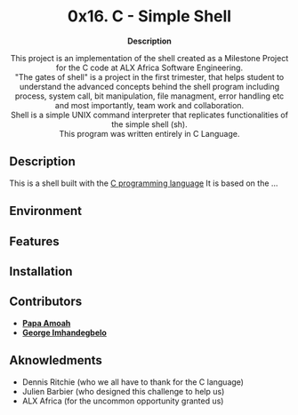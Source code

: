 <h1 align="center">
  0x16. C - Simple Shell
</h1>

<p align="center">
  <strong>
   Description
  </strong>
</p>

<p align="center">
This project is an implementation of the shell created as a Milestone Project for the C code at ALX Africa Software Engineering. </br>
"The gates of shell" is a project in the first trimester, that helps student to understand the advanced concepts behind the shell program including process, system call, bit manipulation, file managment, error handling etc and most importantly, team work and collaboration. </br>
Shell is a simple UNIX command interpreter that replicates functionalities of the simple shell (sh). </br>
This program was written entirely in C Language.
</p>

## Description
This is a shell built with the [C programming language](https://en.wikipedia.org/wiki/C_(programming_language))
It is based on the ...

## Environment

## Features

## Installation

## Contributors
* [**Papa Amoah**](https://github.com/Von-sledge)
* [**George Imhandegbelo**](https://github.com/Imhandegbelo)

## Aknowledments
- Dennis Ritchie (who we all have to thank for the C language)
- Julien Barbier (who designed this challenge to help us)
- ALX Africa (for the uncommon opportunity granted us)
